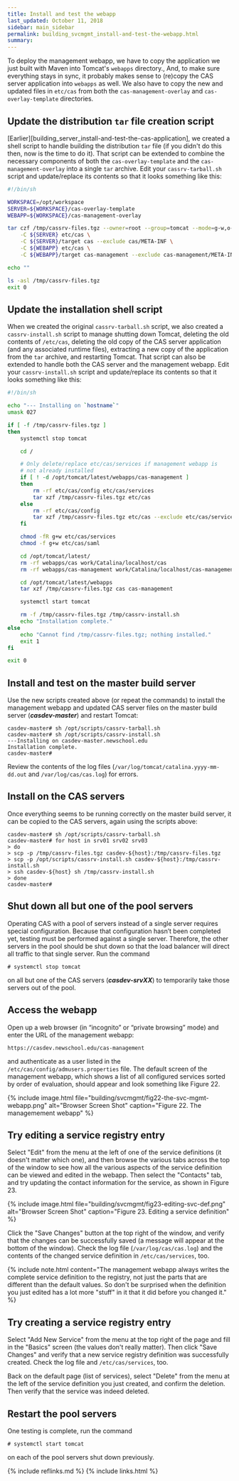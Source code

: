 ```yaml
---
title: Install and test the webapp
last_updated: October 11, 2018
sidebar: main_sidebar
permalink: building_svcmgmt_install-and-test-the-webapp.html
summary:
---
```


To deploy the management webapp, we have to copy the application we just built with Maven into Tomcat's `webapps` directory., And, to make sure everything stays in sync, it probably makes sense to (re)copy the CAS server application into `webapps` as well. We also have to copy the new and updated files in `etc/cas` from both the `cas-management-overlay` and `cas-overlay-template` directories.

## Update the distribution `tar` file creation script

[Earlier][building_server_install-and-test-the-cas-application], we created a shell script to handle building the distribution `tar` file (if you didn't do this then, now is the time to do it). That script can be extended to combine the necessary components of both the `cas-overlay-template` and the `cas-management-overlay` into a single `tar` archive. Edit your `cassrv-tarball.sh` script and update/replace its contents so that it looks something like this:

```bash
#!/bin/sh

WORKSPACE=/opt/workspace
SERVER=${WORKSPACE}/cas-overlay-template
WEBAPP=${WORKSPACE}/cas-management-overlay

tar czf /tmp/cassrv-files.tgz --owner=root --group=tomcat --mode=g-w,o-rwx \
    -C ${SERVER} etc/cas \
    -C ${SERVER}/target cas --exclude cas/META-INF \
    -C ${WEBAPP} etc/cas \
    -C ${WEBAPP}/target cas-management --exclude cas-management/META-INF

echo ""

ls -asl /tmp/cassrv-files.tgz
exit 0
```

## Update the installation shell script

When we created the original `cassrv-tarball.sh` script, we also created a `cassrv-install.sh` script to manage shutting down Tomcat, deleting the old contents of `/etc/cas`, deleting the old copy of the CAS server application (and any associated runtime files), extracting a new copy of the application from the `tar` archive, and restarting Tomcat. That script can also be extended to handle both the CAS server and the management webapp. Edit your `cassrv-install.sh` script and update/replace its contents so that it looks something like this:

```bash
#!/bin/sh

echo "--- Installing on `hostname`"
umask 027

if [ -f /tmp/cassrv-files.tgz ]
then
    systemctl stop tomcat

    cd /

    # Only delete/replace etc/cas/services if management webapp is
    # not already installed
    if [ ! -d /opt/tomcat/latest/webapps/cas-management ]
    then
        rm -rf etc/cas/config etc/cas/services
        tar xzf /tmp/cassrv-files.tgz etc/cas
    else
        rm -rf etc/cas/config
        tar xzf /tmp/cassrv-files.tgz etc/cas --exclude etc/cas/services
    fi

    chmod -fR g+w etc/cas/services
    chmod -f g+w etc/cas/saml

    cd /opt/tomcat/latest/
    rm -rf webapps/cas work/Catalina/localhost/cas
    rm -rf webapps/cas-management work/Catalina/localhost/cas-management

    cd /opt/tomcat/latest/webapps
    tar xzf /tmp/cassrv-files.tgz cas cas-management

    systemctl start tomcat

    rm -f /tmp/cassrv-files.tgz /tmp/cassrv-install.sh
    echo "Installation complete."
else
    echo "Cannot find /tmp/cassrv-files.tgz; nothing installed."
    exit 1
fi

exit 0
```

## Install and test on the master build server

Use the new scripts created above (or repeat the commands) to install the management webapp and updated CAS server files on the master build server (***casdev-master***) and restart Tomcat:

```console
casdev-master# sh /opt/scripts/cassrv-tarball.sh
casdev-master# sh /opt/scripts/cassrv-install.sh
---Installing on casdev-master.newschool.edu
Installation complete.
casdev-master#  
```

Review the contents of the log files (`/var/log/tomcat/catalina.yyyy-mm-dd.out` and `/var/log/cas/cas.log`) for errors.

## Install on the CAS servers

Once everything seems to be running correctly on the master build server, it can be copied to the CAS servers, again using the scripts above:

```console
casdev-master# sh /opt/scripts/cassrv-tarball.sh
casdev-master# for host in srv01 srv02 srv03
> do
> scp -p /tmp/cassrv-files.tgz casdev-${host}:/tmp/cassrv-files.tgz
> scp -p /opt/scripts/cassrv-install.sh casdev-${host}:/tmp/cassrv-install.sh
> ssh casdev-${host} sh /tmp/cassrv-install.sh
> done
casdev-master#  
```

## Shut down all but one of the pool servers

Operating CAS with a pool of servers instead of a single server requires special configuration. Because that configuration hasn’t been completed yet, testing must be performed against a single server. Therefore, the other servers in the pool should be shut down so that the load balancer will direct all traffic to that single server. Run the command

```console
# systemctl stop tomcat
```

on all but one of the CAS servers (***casdev-srvXX***) to temporarily take those servers out of the pool.

## Access the webapp

Open up a web browser (in “incognito” or “private browsing” mode) and enter the URL of the management webapp:

```
https://casdev.newschool.edu/cas-management
```

and authenticate as a user listed in the `/etc/cas/config/admusers.properties` file. The default screen of the management webapp, which shows a list of all configured services sorted by order of evaluation, should appear and look something like Figure 22.

{% include image.html file="building/svcmgmt/fig22-the-svc-mgmt-webapp.png" alt="Browser Screen Shot" caption="Figure 22. The managemement webapp" %}

## Try editing a service registry entry

Select "Edit" from the menu at the left of one of the service definitions (it doesn't matter which one), and then browse the various tabs across the top of the window to see how all the various aspects of the service definition can be viewed and edited in the webapp. Then select the "Contacts" tab, and try updating the contact information for the service, as shown in Figure 23.

{% include image.html file="building/svcmgmt/fig23-editing-svc-def.png" alt="Browser Screen Shot" caption="Figure 23. Editing a service definition" %}

Click the "Save Changes" button at the top right of the window, and verify that the changes can be successfully saved (a message will appear at the bottom of the window). Check the log file (`/var/log/cas/cas.log`) and the contents of the changed service definition in `/etc/cas/services`, too.

{% include note.html content="The management webapp always writes the complete service definition to the registry, not just the parts that are different than the default values. So don't be surprised when the definition you just edited has a lot more \"stuff\" in it that it did before you changed it." %}

## Try creating a service registry entry

Select "Add New Service" from the menu at the top right of the page and fill in the "Basics" screen (the values don't really matter). Then click "Save Changes" and verify that a new service registry definition was successfully created. Check the log file and `/etc/cas/services`, too.

Back on the default page (list of services), select "Delete" from the menu at the left of the service definition you just created, and confirm the deletion. Then verify that the service was indeed deleted.

## Restart the pool servers

One testing is complete, run the command

```console
# systemctl start tomcat
```

on each of the pool servers shut down previously.

{% include reflinks.md %}
{% include links.html %}
